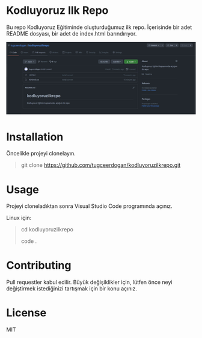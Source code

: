 # Kodluyoruz Ilk Repo

Bu repo Kodluyoruz Eğitiminde oluşturduğumuz ilk repo. İçerisinde bir adet README dosyası, bir adet de index.html barındırıyor.

![](markdown.jpg)


# Installation

Öncelikle projeyi clonelayın.

>
>git clone https://github.com/tugceerdogan/kodluyoruzilkrepo.git
>

# Usage

Projeyi cloneladıktan sonra Visual Studio Code programında açınız.

Linux için:

>cd kodluyoruzilkrepo
>
>code .


# Contributing

Pull requestler kabul edilir. Büyük değişiklikler için, lütfen önce neyi değiştirmek istediğinizi tartışmak için bir konu açınız.

# License
MIT
